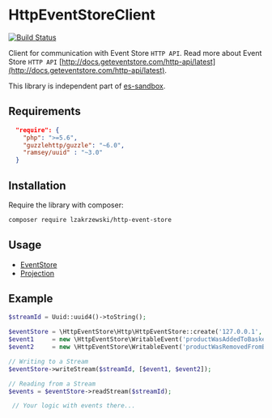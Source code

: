 # HttpEventStoreClient
[![Build Status](https://travis-ci.org/lzakrzewski/http-event-store.svg?branch=master)](https://travis-ci.org/lzakrzewski/http-event-store)

Client for communication with Event Store `HTTP API`.
Read more about Event Store `HTTP API` [http://docs.geteventstore.com/http-api/latest](http://docs.geteventstore.com/http-api/latest).

This library is independent part of [es-sandbox](https://github.com/lzakrzewski/es-sandbox).

Requirements
------------
```json
  "require": {
    "php": ">=5.6",
    "guzzlehttp/guzzle": "~6.0",
    "ramsey/uuid" : "~3.0"
  }
```

Installation
--------
Require the library with composer:

```sh
composer require lzakrzewski/http-event-store
```

Usage
--------
- [EventStore](doc/event-store.md)
- [Projection](doc/projection.md)

Example
--------
```php
$streamId = Uuid::uuid4()->toString();

$eventStore = \HttpEventStore\Http\HttpEventStore::create('127.0.0.1', '2113');
$event1     = new \HttpEventStore\WritableEvent('productWasAddedToBasket', ['productId' => 'product1', 'name' => 'Teapot']);
$event2     = new \HttpEventStore\WritableEvent('productWasRemovedFromBasket', ['productId' => 'product1']);

// Writing to a Stream
$eventStore->writeStream($streamId, [$event1, $event2]);

// Reading from a Stream
$events = $eventStore->readStream($streamId);

 // Your logic with events there...
```
